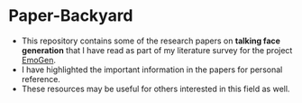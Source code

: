 # Paper-Backyard
* This repository contains some of the research papers on **talking face generation** that I have read as part of my literature survey for the project [EmoGen](https://github.com/sahilg06/EmoGen).
* I have highlighted the important information in the papers for personal reference. 
* These resources may be useful for others interested in this field as well.
